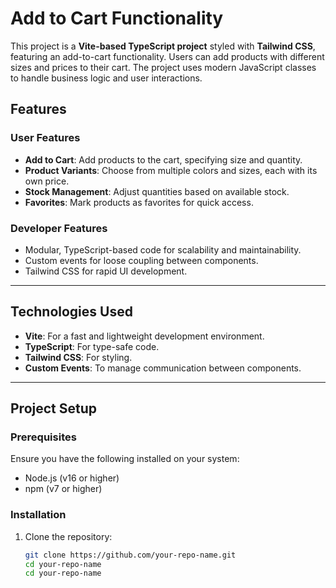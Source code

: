 # Add to Cart Functionality

This project is a **Vite-based TypeScript project** styled with **Tailwind CSS**, featuring an add-to-cart functionality. Users can add products with different sizes and prices to their cart. The project uses modern JavaScript classes to handle business logic and user interactions.

## Features

### User Features
- **Add to Cart**: Add products to the cart, specifying size and quantity.
- **Product Variants**: Choose from multiple colors and sizes, each with its own price.
- **Stock Management**: Adjust quantities based on available stock.
- **Favorites**: Mark products as favorites for quick access.

### Developer Features
- Modular, TypeScript-based code for scalability and maintainability.
- Custom events for loose coupling between components.
- Tailwind CSS for rapid UI development.

---

## Technologies Used
- **Vite**: For a fast and lightweight development environment.
- **TypeScript**: For type-safe code.
- **Tailwind CSS**: For styling.
- **Custom Events**: To manage communication between components.

---

## Project Setup

### Prerequisites
Ensure you have the following installed on your system:
- Node.js (v16 or higher)
- npm (v7 or higher)

### Installation
1. Clone the repository:
   ```bash or open any terminal
   git clone https://github.com/your-repo-name.git
   cd your-repo-name
   cd your-repo-name
